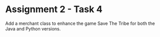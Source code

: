 # Assignment 2 - Task 4
Add a merchant class to enhance the game Save The Tribe for both the Java and Python versions.